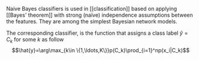Naive Bayes classifiers is used in [[classification]] based on applying [[Bayes' theorem]] with strong (naïve) independence assumptions between the features. They are among the simplest Bayesian network models.

The corresponding classifier, is the function that assigns a class label $\hat{y} = C_k$ for some $k$ as follow
$$\hat{y}=\arg\max_{k\in \{1,\ldots,K\}}p(C_k)\prod_{i=1}^np(x_i|C_k)$$ 
